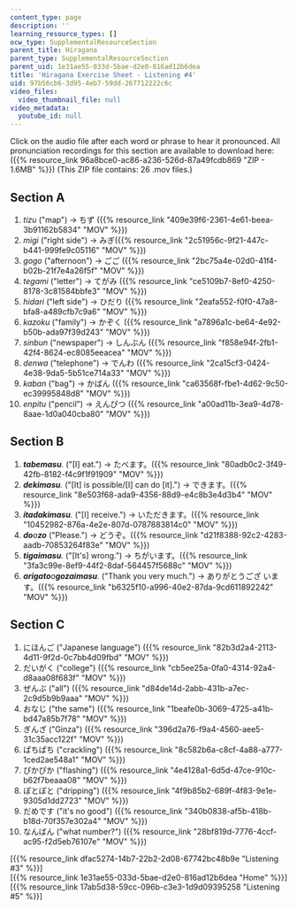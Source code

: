 ```yaml
---
content_type: page
description: ''
learning_resource_types: []
ocw_type: SupplementalResourceSection
parent_title: Hiragana
parent_type: SupplementalResourceSection
parent_uid: 1e31ae55-033d-5bae-d2e0-816ad12b6dea
title: 'Hiragana Exercise Sheet - Listening #4'
uid: 97b56cb6-3d95-4eb7-59dd-267712222c6c
video_files:
  video_thumbnail_file: null
video_metadata:
  youtube_id: null
---
```


Click on the audio file after each word or phrase to hear it pronounced. All pronunciation recordings for this section are available to download here: ({{% resource_link 96a8bce0-ac86-a236-526d-87a49fcdb869 "ZIP - 1.6MB" %}}) (This ZIP file contains: 26 .mov files.)

Section A
---------

1.  _tizu_ ("map") → ちず ({{% resource_link "409e39f6-2361-4e61-beea-3b91162b5834" "MOV" %}})
2.  _migi_ ("right side") → みぎ({{% resource_link "2c51956c-9f21-447c-b441-999fe9c05116" "MOV" %}})
3.  _gogo_ ("afternoon") → ごご ({{% resource_link "2bc75a4e-02d0-41f4-b02b-21f7e4a26f5f" "MOV" %}})
4.  _tegami_ ("letter") → てがみ ({{% resource_link "ce5109b7-8ef0-4250-8178-3c81584bbfe3" "MOV" %}})
5.  _hidari_ ("left side") → ひだり ({{% resource_link "2eafa552-f0f0-47a8-bfa8-a489cfb7c9a6" "MOV" %}})
6.  _kazoku_ ("family") → かぞく ({{% resource_link "a7896a1c-be64-4e92-b50b-ada97f39d243" "MOV" %}})
7.  _sinbun_ ("newspaper") → しんぶん ({{% resource_link "f858e94f-2fb1-42f4-8624-ec8085eeacea" "MOV" %}})
8.  _denwa_ ("telephone") → でんわ ({{% resource_link "2ca15cf3-0424-4e38-9da5-5b51ce714a33" "MOV" %}})
9.  _kaban_ ("bag") → かばん ({{% resource_link "ca63568f-fbe1-4d62-9c50-ec39995848d8" "MOV" %}})
10.  _enpitu_ ("pencil") → えんぴつ ({{% resource_link "a00ad11b-3ea9-4d78-8aae-1d0a040cba80" "MOV" %}})

Section B
---------

1.  _**tabemasu**._ ("\[I\] eat.") → たべます。({{% resource_link "80adb0c2-3f49-42fb-8182-f4c9f1f91909" "MOV" %}})
2.  _**dekimasu**._ ("\[It\] is possible/\[I\] can do \[it\].") → できます。({{% resource_link "8e503f68-ada9-4356-88d9-e4c8b3e4d3b4" "MOV" %}})
3.  _**itadakimasu**._ ("\[I\] receive.") → いただきます。({{% resource_link "10452982-876a-4e2e-807d-0787883814c0" "MOV" %}})
4.  _**do**o**zo**_ ("Please.") → どうぞ。({{% resource_link "d21f8388-92c2-4283-aadb-70853264f83e" "MOV" %}})
5.  _**tigaimasu**._ ("\[It's\] wrong.") → ちがいます。({{% resource_link "3fa3c99e-8ef9-44f2-8daf-564457f5688c" "MOV" %}})
6.  _**arigato**o**gozaimasu**._ ("Thank you very much.") → ありがとうござ います。({{% resource_link "b6325f10-a996-40e2-87da-9cd611892242" "MOV" %}})

Section C
---------

1.  にほんご ("Japanese language") ({{% resource_link "82b3d2a4-2113-4d11-9f2d-0c7bb4d09fbd" "MOV" %}})
2.  だいがく ("college") ({{% resource_link "cb5ee25a-0fa0-4314-92a4-d8aaa08f683f" "MOV" %}})
3.  ぜんぶ ("all") ({{% resource_link "d84de14d-2abb-431b-a7ec-2c9d5b9b9aaa" "MOV" %}})
4.  おなじ ("the same") ({{% resource_link "1beafe0b-3069-4725-a41b-bd47a85b7f78" "MOV" %}})
5.  ぎんざ ("Ginza") ({{% resource_link "396d2a76-f9a4-4560-aee5-31c35acc122f" "MOV" %}})
6.  ぱちぱち ("crackling") ({{% resource_link "8c582b6a-c8cf-4a88-a777-1ced2ae548a1" "MOV" %}})
7.  ぴかぴか ("flashing") ({{% resource_link "4e4128a1-6d5d-47ce-910c-b62f7beaaa08" "MOV" %}})
8.  ぽとぽと ("dripping") ({{% resource_link "4f9b85b2-689f-4f83-9e1e-9305d1dd2723" "MOV" %}})
9.  だめです ("it's no good") ({{% resource_link "340b0838-af5b-418b-b18d-70f357e302a4" "MOV" %}})
10.  なんばん ("what number?") ({{% resource_link "28bf819d-7776-4ccf-ac95-f2d5eb76107e" "MOV" %}})

  
\[{{% resource_link dfac5274-14b7-22b2-2d08-67742bc48b9e "Listening #3" %}}\]  
\[{{% resource_link 1e31ae55-033d-5bae-d2e0-816ad12b6dea "Home" %}}\]  
\[{{% resource_link 17ab5d38-59cc-096b-c3e3-1d9d09395258 "Listening #5" %}}\]